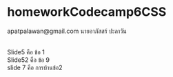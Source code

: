 # homeworkCodecamp6CSS
<p>apatpalawan@gmail.com นายอาภัสสร์ ปะลาวัน </p> <br>
 Slide5  คือ ข้อ 1 <br>
 Slide52 คือ ข้อ 9 <br>
slide 7 คือ การบ้านข้อ2 <br>
